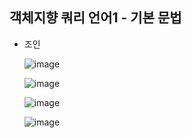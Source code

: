 ## **객체지향 쿼리 언어1 - 기본 문법**
  * 조인
    
    ![image](https://user-images.githubusercontent.com/79301439/175182872-27a75eea-9f34-4d6a-92d2-1736d5b9cd04.png)
    
    ![image](https://user-images.githubusercontent.com/79301439/175182904-9290e4f3-ab61-42fe-ae2d-e2b6aab0df0d.png)
    
    ![image](https://user-images.githubusercontent.com/79301439/175182928-681da05c-603c-4d58-a610-4407f513c812.png)
    
    ![image](https://user-images.githubusercontent.com/79301439/175182958-399a2613-5493-461a-818c-c0b44aa1a7ed.png)
    
    
